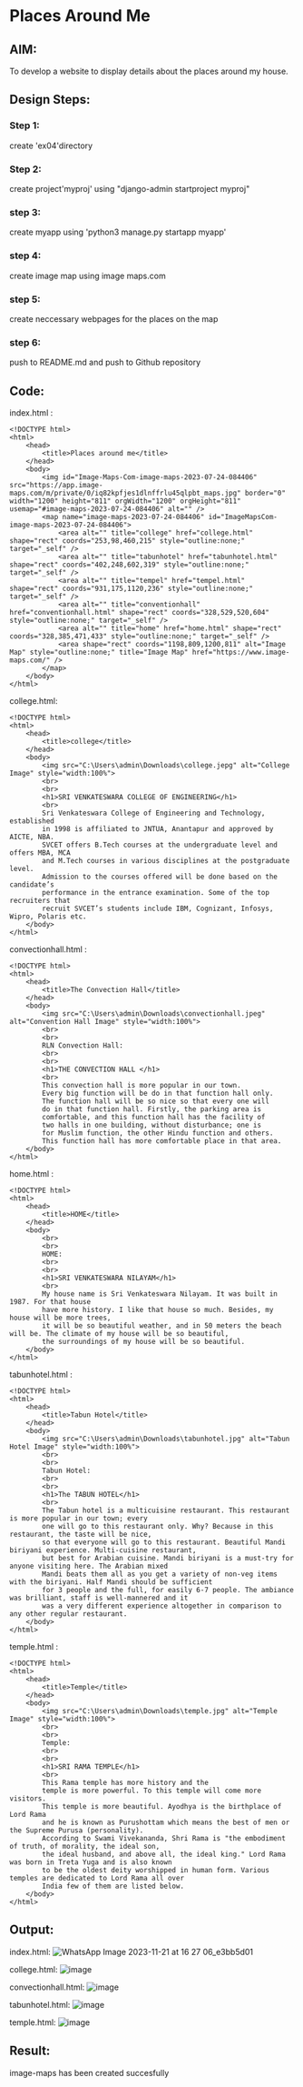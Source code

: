 # Places Around Me
## AIM:
To develop a website to display details about the places around my house.

## Design Steps:

### Step 1:
create 'ex04'directory
### Step 2:
create project'myproj' using "django-admin startproject myproj"
### step 3:
create myapp using 'python3 manage.py startapp myapp'
### step 4:
create image map using image maps.com
### step 5:
create neccessary webpages for the places on the map
### step 6:
push to README.md and push to Github repository
## Code:
index.html :

```
<!DOCTYPE html>
<html>
    <head>
        <title>Places around me</title>
    </head> 
    <body>
        <img id="Image-Maps-Com-image-maps-2023-07-24-084406" src="https://app.image-maps.com/m/private/0/iq82kpfjes1dlnffrlu45qlpbt_maps.jpg" border="0" width="1200" height="811" orgWidth="1200" orgHeight="811" usemap="#image-maps-2023-07-24-084406" alt="" />
        <map name="image-maps-2023-07-24-084406" id="ImageMapsCom-image-maps-2023-07-24-084406">
            <area alt="" title="college" href="college.html" shape="rect" coords="253,98,460,215" style="outline:none;" target="_self" />
            <area alt="" title="tabunhotel" href="tabunhotel.html" shape="rect" coords="402,248,602,319" style="outline:none;" target="_self" />
            <area alt="" title="tempel" href="tempel.html" shape="rect" coords="931,175,1120,236" style="outline:none;" target="_self" />
            <area alt="" title="conventionhall" href="conventionhall.html" shape="rect" coords="328,529,520,604" style="outline:none;" target="_self" />
            <area alt="" title="home" href="home.html" shape="rect" coords="328,385,471,433" style="outline:none;" target="_self" />
            <area shape="rect" coords="1198,809,1200,811" alt="Image Map" style="outline:none;" title="Image Map" href="https://www.image-maps.com/" />
        </map>
    </body>
</html>
```
college.html:

```
<!DOCTYPE html>
<html>
    <head>
        <title>college</title>
    </head>  
    <body>
        <img src="C:\Users\admin\Downloads\college.jepg" alt="College Image" style="width:100%">
        <br>
        <br>
        <h1>SRI VENKATESWARA COLLEGE OF ENGINEERING</h1>
        <br>
        Sri Venkateswara College of Engineering and Technology, established
        in 1998 is affiliated to JNTUA, Anantapur and approved by AICTE, NBA.
        SVCET offers B.Tech courses at the undergraduate level and offers MBA, MCA
        and M.Tech courses in various disciplines at the postgraduate level.
        Admission to the courses offered will be done based on the candidate’s
        performance in the entrance examination. Some of the top recruiters that
        recruit SVCET’s students include IBM, Cognizant, Infosys, Wipro, Polaris etc. 
    </body>  
</html>
```
convectionhall.html :

```
<!DOCTYPE html>
<html>
    <head>
        <title>The Convection Hall</title> 
    </head>  
    <body>
        <img src="C:\Users\admin\Downloads\convectionhall.jpeg" alt="Convention Hall Image" style="width:100%">
        <br>
        <br>
        RLN Convection Hall:
        <br>
        <br>
        <h1>THE CONVECTION HALL </h1>
        <br>
        This convection hall is more popular in our town.
        Every big function will be do in that function hall only.
        The function hall will be so nice so that every one will
        do in that function hall. Firstly, the parking area is
        comfortable, and this function hall has the facility of
        two halls in one building, without disturbance; one is
        for Muslim function, the other Hindu function and others.
        This function hall has more comfortable place in that area.
    </body>  
</html>
```
home.html :
```
<!DOCTYPE html>
<html>
    <head>
        <title>HOME</title> 
    </head>  
    <body>
        <br>
        <br>
        HOME:
        <br>
        <br>
        <h1>SRI VENKATESWARA NILAYAM</h1>
        <br>
        My house name is Sri Venkateswara Nilayam. It was built in 1987. For that house 
        have more history. I like that house so much. Besides, my house will be more trees,
        it will be so beautiful weather, and in 50 meters the beach will be. The climate of my house will be so beautiful,
        the surroundings of my house will be so beautiful.
    </body>  
</html>
```
tabunhotel.html :
```
<!DOCTYPE html>
<html>
    <head>
        <title>Tabun Hotel</title> 
    </head>  
    <body>
        <img src="C:\Users\admin\Downloads\tabunhotel.jpg" alt="Tabun Hotel Image" style="width:100%">
        <br>
        <br>
        Tabun Hotel:
        <br>
        <br>
        <h1>The TABUN HOTEL</h1>
        <br>
        The Tabun hotel is a multicuisine restaurant. This restaurant is more popular in our town; every
        one will go to this restaurant only. Why? Because in this restaurant, the taste will be nice,
        so that everyone will go to this restaurant. Beautiful Mandi biriyani experience. Multi-cuisine restaurant,
        but best for Arabian cuisine. Mandi biriyani is a must-try for anyone visiting here. The Arabian mixed
        Mandi beats them all as you get a variety of non-veg items with the biriyani. Half Mandi should be sufficient
        for 3 people and the full, for easily 6-7 people. The ambiance was brilliant, staff is well-mannered and it
        was a very different experience altogether in comparison to any other regular restaurant.
    </body>  
</html>
```
temple.html :
```
<!DOCTYPE html>
<html>
    <head>
        <title>Temple</title> 
    </head>  
    <body>
        <img src="C:\Users\admin\Downloads\temple.jpg" alt="Temple Image" style="width:100%">
        <br>
        <br>
        Temple:
        <br>
        <br>
        <h1>SRI RAMA TEMPLE</h1>
        <br>
        This Rama temple has more history and the 
        temple is more powerful. To this temple will come more visitors.
        This temple is more beautiful. Ayodhya is the birthplace of Lord Rama
        and he is known as Purushottam which means the best of men or the Supreme Purusa (personality).
        According to Swami Vivekananda, Shri Rama is "the embodiment of truth, of morality, the ideal son,
        the ideal husband, and above all, the ideal king." Lord Rama was born in Treta Yuga and is also known
        to be the oldest deity worshipped in human form. Various temples are dedicated to Lord Rama all over
        India few of them are listed below.
    </body>  
</html>

```


## Output:
index.html:
![WhatsApp Image 2023-11-21 at 16 27 06_e3bb5d01](https://github.com/SANTHAN-2006/Ex-04-webTech_imagemap/assets/80164014/e67ea816-951e-40b1-bdf9-d90ce515138b)

college.html:
![image](https://github.com/SANTHAN-2006/Ex-04-webTech_imagemap/assets/80164014/eb7fb4da-be42-4af7-aff2-62a55d92d63a)

convectionhall.html:
![image](https://github.com/SANTHAN-2006/Ex-04-webTech_imagemap/assets/80164014/7bb42eb8-309e-4a72-b071-b78fc530df67)

tabunhotel.html:
![image](https://github.com/SANTHAN-2006/Ex-04-webTech_imagemap/assets/80164014/1da529d0-685f-4960-aeaa-9ccfb537fd49)

temple.html:
![image](https://github.com/SANTHAN-2006/Ex-04-webTech_imagemap/assets/80164014/87544148-9424-4094-b33b-f3e325cdce1a)


## Result:
image-maps has been created succesfully
